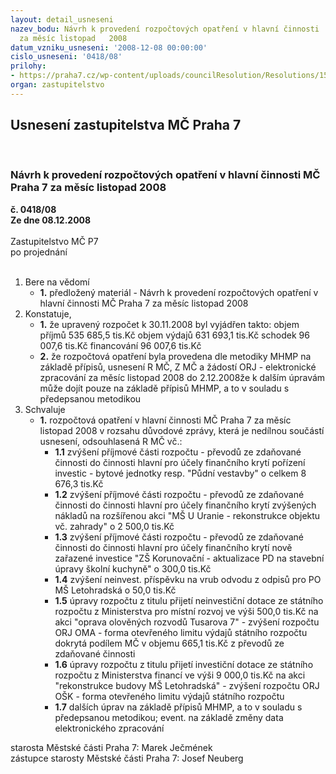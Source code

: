 ```yaml
---
layout: detail_usneseni
nazev_bodu: Návrh k provedení rozpočtových opatření v hlavní činnosti  MČ Praha 7
  za měsíc listopad   2008
datum_vzniku_usneseni: '2008-12-08 00:00:00'
cislo_usneseni: '0418/08'
prilohy:
- https://praha7.cz/wp-content/uploads/councilResolution/Resolutions/15995/5-08-usnesen%c3%ad1245_08.doc
organ: zastupitelstvo
---
```

<div id="ucUsn_pList" class="usn">
	<span><h2>Usnesení zastupitelstva MČ Praha 7 </h2>
<br></span><div class="standBody">
<span><h3>Návrh k provedení rozpočtových opatření v hlavní činnosti  MČ Praha 7 za měsíc listopad   2008</h3></span><div class="center">
		<strong>č. 0418/08</strong><br>
	</div>
<div class="center">
		<strong>Ze dne 08.12.2008</strong><br><br>
	</div>Zastupitelstvo MČ P7<br> po projednání<br><br><ol>
<li>Bere na vědomí<ul><li>
<strong>1.</strong> předložený materiál - Návrh k provedení rozpočtových opatření v hlavní činnosti  MČ Praha 7 za měsíc listopad   2008</li></ul>
</li>
<li>Konstatuje,<ul>
<li>
<strong>1.</strong> že upravený rozpočet k 30.11.2008  byl  vyjádřen takto:                                               objem příjmů       	535 685,5 tis.Kč                                                                   objem výdajů       	631 693,1 tis.Kč                                                              schodek                  	  96 007,6 tis.Kč                                                        financování        		  96 007,6 tis.Kč</li>
<li>
<strong>2.</strong> že rozpočtová opatření byla provedena dle metodiky MHMP na základě přípisů, usnesení R MČ, Z MČ a žádostí ORJ - elektronické zpracování za měsíc listopad 2008 do 2.12.2008že k dalším úpravám může dojít pouze na základě přípisů MHMP, a to v souladu s předepsanou metodikou</li>
</ul>
</li>
<li>Schvaluje<ul><li>
<strong>1.</strong> rozpočtová opatření v hlavní činnosti MČ Praha 7 za měsíc listopad  2008 v rozsahu důvodové zprávy, která je nedílnou součástí usnesení, odsouhlasená  R MČ vč.:<ul>
<li>
<strong>1.1</strong> zvýšení příjmové části rozpočtu - převodů ze zdaňované činnosti do činnosti hlavní pro účely finančního krytí  pořízení investic - bytové jednotky resp.  "Půdní vestavby" o celkem  8 676,3 tis.Kč </li>
<li>
<strong>1.2</strong> zvýšení příjmové části rozpočtu - převodů ze zdaňované činnosti do činnosti hlavní pro účely finančního krytí  zvýšených nákladů na rozšířenou akci "MŠ U Uranie - rekonstrukce objektu vč. zahrady" o 2 500,0 tis.Kč</li>
<li>
<strong>1.3</strong> zvýšení příjmové části rozpočtu - převodů ze zdaňované činnosti do činnosti hlavní pro účely finančního krytí  nově zařazené investice "ZŠ Korunovační - aktualizace PD na stavební úpravy školní kuchyně"  o 300,0 tis.Kč</li>
<li>
<strong>1.4</strong> zvýšení neinvest. příspěvku na vrub odvodu z odpisů  pro PO MŠ Letohradská o 50,0 tis.Kč</li>
<li>
<strong>1.5</strong> úpravy rozpočtu z titulu  přijetí neinvestiční dotace ze státního rozpočtu z Ministerstva pro místní rozvoj ve výši 500,0 tis.Kč na akci "oprava olověných rozvodů Tusarova 7" - zvýšení rozpočtu ORJ OMA - forma otevřeného limitu výdajů státního rozpočtu dokrytá podílem MČ v objemu 665,1 tis.Kč z převodů ze zdaňované činnosti</li>
<li>
<strong>1.6</strong> úpravy rozpočtu z titulu  přijetí investiční dotace ze státního rozpočtu z Ministerstva financí ve výši 9 000,0 tis.Kč na akci "rekonstrukce budovy MŠ Letohradská" - zvýšení rozpočtu ORJ OŠK - forma otevřeného limitu výdajů státního rozpočtu </li>
<li>
<strong>1.7</strong> dalších úprav na základě přípisů MHMP, a to v souladu s předepsanou metodikou; event. na základě změny data elektronického zpracování</li>
</ul>
</li></ul>
</li>
</ol>starosta Městské části Praha 7: Marek Ječmének<br>zástupce starosty Městské části Praha 7: Josef Neuberg
</div>
</div>